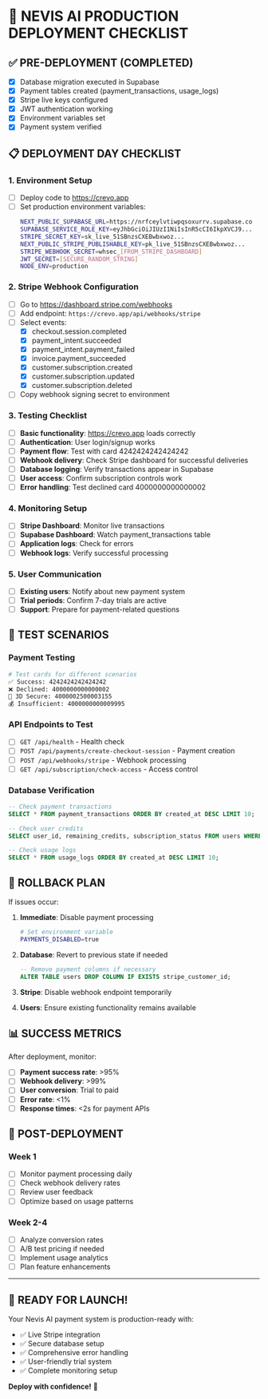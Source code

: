 # 🚀 NEVIS AI PRODUCTION DEPLOYMENT CHECKLIST

## ✅ PRE-DEPLOYMENT (COMPLETED)
- [x] Database migration executed in Supabase
- [x] Payment tables created (payment_transactions, usage_logs)
- [x] Stripe live keys configured
- [x] JWT authentication working
- [x] Environment variables set
- [x] Payment system verified

## 📋 DEPLOYMENT DAY CHECKLIST

### **1. Environment Setup**
- [ ] Deploy code to https://crevo.app
- [ ] Set production environment variables:
  ```bash
  NEXT_PUBLIC_SUPABASE_URL=https://nrfceylvtiwpqsoxurrv.supabase.co
  SUPABASE_SERVICE_ROLE_KEY=eyJhbGciOiJIUzI1NiIsInR5cCI6IkpXVCJ9...
  STRIPE_SECRET_KEY=sk_live_51SBnzsCXEBwbxwoz...
  NEXT_PUBLIC_STRIPE_PUBLISHABLE_KEY=pk_live_51SBnzsCXEBwbxwoz...
  STRIPE_WEBHOOK_SECRET=whsec_[FROM_STRIPE_DASHBOARD]
  JWT_SECRET=[SECURE_RANDOM_STRING]
  NODE_ENV=production
  ```

### **2. Stripe Webhook Configuration**
- [ ] Go to https://dashboard.stripe.com/webhooks
- [ ] Add endpoint: `https://crevo.app/api/webhooks/stripe`
- [ ] Select events:
  - [x] checkout.session.completed
  - [x] payment_intent.succeeded
  - [x] payment_intent.payment_failed
  - [x] invoice.payment_succeeded
  - [x] customer.subscription.created
  - [x] customer.subscription.updated
  - [x] customer.subscription.deleted
- [ ] Copy webhook signing secret to environment

### **3. Testing Checklist**
- [ ] **Basic functionality**: https://crevo.app loads correctly
- [ ] **Authentication**: User login/signup works
- [ ] **Payment flow**: Test with card 4242424242424242
- [ ] **Webhook delivery**: Check Stripe dashboard for successful deliveries
- [ ] **Database logging**: Verify transactions appear in Supabase
- [ ] **User access**: Confirm subscription controls work
- [ ] **Error handling**: Test declined card 4000000000000002

### **4. Monitoring Setup**
- [ ] **Stripe Dashboard**: Monitor live transactions
- [ ] **Supabase Dashboard**: Watch payment_transactions table
- [ ] **Application logs**: Check for errors
- [ ] **Webhook logs**: Verify successful processing

### **5. User Communication**
- [ ] **Existing users**: Notify about new payment system
- [ ] **Trial periods**: Confirm 7-day trials are active
- [ ] **Support**: Prepare for payment-related questions

## 🧪 TEST SCENARIOS

### **Payment Testing**
```bash
# Test cards for different scenarios
✅ Success: 4242424242424242
❌ Declined: 4000000000000002
🔐 3D Secure: 4000002500003155
💰 Insufficient: 4000000000009995
```

### **API Endpoints to Test**
- [ ] `GET /api/health` - Health check
- [ ] `POST /api/payments/create-checkout-session` - Payment creation
- [ ] `POST /api/webhooks/stripe` - Webhook processing
- [ ] `GET /api/subscription/check-access` - Access control

### **Database Verification**
```sql
-- Check payment transactions
SELECT * FROM payment_transactions ORDER BY created_at DESC LIMIT 10;

-- Check user credits
SELECT user_id, remaining_credits, subscription_status FROM users WHERE remaining_credits > 0;

-- Check usage logs
SELECT * FROM usage_logs ORDER BY created_at DESC LIMIT 10;
```

## 🚨 ROLLBACK PLAN

If issues occur:

1. **Immediate**: Disable payment processing
   ```bash
   # Set environment variable
   PAYMENTS_DISABLED=true
   ```

2. **Database**: Revert to previous state if needed
   ```sql
   -- Remove payment columns if necessary
   ALTER TABLE users DROP COLUMN IF EXISTS stripe_customer_id;
   ```

3. **Stripe**: Disable webhook endpoint temporarily

4. **Users**: Ensure existing functionality remains available

## 📊 SUCCESS METRICS

After deployment, monitor:
- [ ] **Payment success rate**: >95%
- [ ] **Webhook delivery**: >99%
- [ ] **User conversion**: Trial to paid
- [ ] **Error rate**: <1%
- [ ] **Response times**: <2s for payment APIs

## 🎯 POST-DEPLOYMENT

### **Week 1**
- [ ] Monitor payment processing daily
- [ ] Check webhook delivery rates
- [ ] Review user feedback
- [ ] Optimize based on usage patterns

### **Week 2-4**
- [ ] Analyze conversion rates
- [ ] A/B test pricing if needed
- [ ] Implement usage analytics
- [ ] Plan feature enhancements

---

## 🎉 READY FOR LAUNCH!

Your Nevis AI payment system is production-ready with:
- ✅ Live Stripe integration
- ✅ Secure database setup
- ✅ Comprehensive error handling
- ✅ User-friendly trial system
- ✅ Complete monitoring setup

**Deploy with confidence!** 🚀
